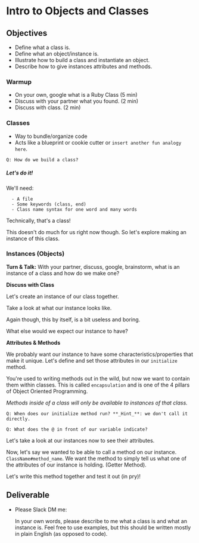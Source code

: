 # Intro to Objects and Classes

## Objectives
- Define what a class is.
- Define what an object/instance is.
- Illustrate how to build a class and instantiate an object.
- Describe how to give instances attributes and methods.

### Warmup
- On your own, google what is a Ruby Class (5 min)
- Discuss with your partner what you found. (2 min)
- Discuss with class. (2 min)


### Classes
- Way to bundle/organize code
- Acts like a blueprint or cookie cutter or `insert another fun analogy here`.

`Q: How do we build a class?`

##### _Let's do it!_

We'll need:
```
  - A file
  - Some keywords (class, end)
  - Class name syntax for one word and many words
```

Technically, that's a class!

This doesn't do much for us right now though. So let's explore making an instance of this class.

### Instances (Objects)
**Turn & Talk:**  With your partner, discuss, google, brainstorm, what is an instance of a class and how do we make one?

**Discuss with Class**

Let's create an instance of our class together.

Take a look at what our instance looks like.

Again though, this by itself, is a bit useless and boring.

What else would we expect our instance to have?

**Attributes & Methods**

We probably want our instance to have some characteristics/properties that make it unique. Let's define and set those attributes in our `initialize` method.

You're used to writing methods out in the wild, but now we want to contain them within classes. This is called `encapsulation` and is one of the 4 pillars of Object Oriented Programming.

_Methods inside of a class will only be available to instances of that class._

`Q: When does our initialize method run? **_Hint_**: we don't call it directly.`

`Q: What does the @ in front of our variable indicate?`

Let's take a look at our instances now to see their attributes.


Now, let's say we wanted to be able to call a method on our instance. `ClassName#method_name`. We want the method to simply tell us what one of the attributes of our instance is holding. (Getter Method).

Let's write this method together and test it out (in pry)!


## Deliverable
- Please Slack DM me:

  In your own words, please describe to me what a class is and what an instance is. Feel free to use examples, but this should be written mostly in plain English (as opposed to code).
